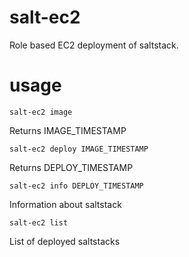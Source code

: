 # salt-ec2

Role based EC2 deployment of saltstack.

# usage

`salt-ec2 image`

Returns IMAGE_TIMESTAMP

`salt-ec2 deploy IMAGE_TIMESTAMP`

Returns DEPLOY_TIMESTAMP

`salt-ec2 info DEPLOY_TIMESTAMP`

Information about saltstack

`salt-ec2 list`

List of deployed saltstacks
